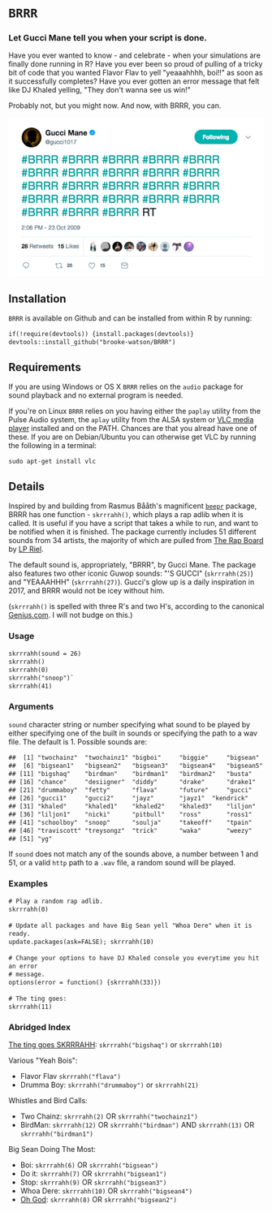 # `BRRR`

### Let Gucci Mane tell you when your script is done.


Have you ever wanted to know - and celebrate - when your simulations are
finally done running in R? Have you ever been so proud of pulling of a
tricky bit of code that you wanted Flavor Flav to yell "yeaaahhhh,
boi!!" as soon as it successfully completes? Have you ever gotten an
error message that felt like DJ Khaled yelling, "They don't wanna see us
win!"

Probably not, but you might now. And now, with BRRR, you can.

<img src="inst/imgs/BRRR.png"/></img>


Installation
------------

`BRRR` is available on Github and can be installed from within R by
running:

    if(!require(devtools)) {install.packages(devtools)}
    devtools::install_github("brooke-watson/BRRR")

Requirements
------------

If you are using Windows or OS X `BRRR` relies on the `audio` package
for sound playback and no external program is needed.

If you're on Linux `BRRR` relies on you having either the `paplay`
utility from the Pulse Audio system, the `aplay` utility from the ALSA
system or [VLC media player](http://www.videolan.org/vlc/index.html)
installed and on the PATH. Chances are that you alread have one of
these. If you are on Debian/Ubuntu you can otherwise get VLC by running
the following in a terminal:

    sudo apt-get install vlc

Details
-------

Inspired by and building from Rasmus Bååth's magnificent
[`beepr`](https://github.com/rasmusab/beepr) package, BRRR has one
function - `skrrrahh()`, which plays a rap adlib when it is called. It
is useful if you have a script that takes a while to run, and want to be
notified when it is finished. The package currently
includes 51 different sounds from 34 artists, the majority of which are pulled from [The Rap Board](therapboard.com) by [LP
Riel](http://www.lpriel.com/). 

The default sound is, appropriately, "BRRR", by Gucci Mane. The package also features two other iconic Guwop sounds: "'S GUCCI" (`skrrrahh(25)`) and "YEAAAHHH" (`skrrrahh(27)`). Gucci's glow up is a daily inspiration in 2017, and BRRR would not be icey without him. 

(`skrrrahh()` is spelled with three R's and two H's, according to the
canonical [Genius.com](https://genius.com/12737380). I will not budge on
this.)


### Usage

```
skrrrahh(sound = 26)
skrrrahh()
skrrrahh(0)
skrrrahh("snoop")`
skrrrahh(41)
```

### Arguments

`sound` character string or number specifying what sound to be played by
either specifying one of the built in sounds or specifying the path to a
wav file. The default is 1. Possible sounds are:

    ##  [1] "twochainz"  "twochainz1" "bigboi"     "biggie"     "bigsean"   
    ##  [6] "bigsean1"   "bigsean2"   "bigsean3"   "bigsean4"   "bigsean5"  
    ## [11] "bigshaq"    "birdman"    "birdman1"   "birdman2"   "busta"     
    ## [16] "chance"     "desiigner"  "diddy"      "drake"      "drake1"    
    ## [21] "drummaboy"  "fetty"      "flava"      "future"     "gucci"     
    ## [26] "gucci1"     "gucci2"     "jayz"       "jayz1"  "kendrick"  
    ## [31] "khaled"     "khaled1"    "khaled2"    "khaled3"    "liljon"    
    ## [36] "liljon1"    "nicki"      "pitbull"    "ross"       "ross1"     
    ## [41] "schoolboy"  "snoop"      "soulja"     "takeoff"    "tpain" 
    ## [46] "traviscott" "treysongz"  "trick"      "waka"       "weezy"     
    ## [51] "yg"
    
If `sound` does not match any of the sounds above, a number between 1 and 51, or a valid `http` path to a `.wav` file, a
random sound will be played.

### Examples

    # Play a random rap adlib.
    skrrrahh(0)

    # Update all packages and have Big Sean yell "Whoa Dere" when it is ready.  
    update.packages(ask=FALSE); skrrrahh(10)

    # Change your options to have DJ Khaled console you everytime you hit an error
    # message.
    options(error = function() {skrrrahh(33)})

    # The ting goes: 
    skrrrahh(11)
    
### Abridged Index

[The ting goes SKRRRAHH](https://twitter.com/lilbabycurl/status/904208633386369024): `skrrrahh("bigshaq")` or `skrrrahh(10)`

Various "Yeah Bois": 
- Flavor Flav `skrrrahh("flava")` 
- Drumma Boy: `skrrrahh("drummaboy")` or `skrrrahh(21)` 

Whistles and Bird Calls: 
- Two Chainz: `skrrrahh(2)` OR `skrrrahh("twochainz1")`
- BirdMan: `skrrrahh(12)` OR `skrrrahh("birdman")` AND `skrrrahh(13)` OR `skrrrahh("birdman1")`

Big Sean Doing The Most: 
- Boi:  `skrrrahh(6)` OR `skrrrahh("bigsean")`
- Do it: `skrrrahh(7)` OR `skrrrahh("bigsean1")`
- Stop: `skrrrahh(9)` OR `skrrrahh("bigsean3")`
- Whoa Dere: `skrrrahh(10)` OR `skrrrahh("bigsean4")`
- [Oh God](https://www.youtube.com/watch?v=--5uWXZLIi8): `skrrrahh(8)` OR `skrrrahh("bigsean2")`
